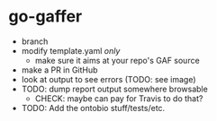 # go-gaffer

* branch
* modify template.yaml *only*
  * make sure it aims at your repo's GAF source
* make a PR in GitHub
* look at output to see errors (TODO: see image)
* TODO: dump report output somewhere browsable
  * CHECK: maybe can pay for Travis to do that?
* TODO: Add the ontobio stuff/tests/etc.
